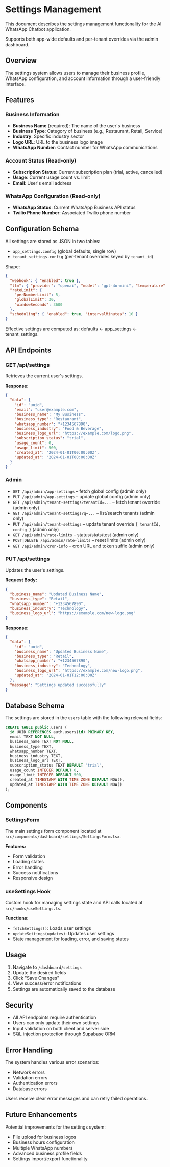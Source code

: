 # Settings Management

This document describes the settings management functionality for the AI WhatsApp Chatbot application.

Supports both app-wide defaults and per-tenant overrides via the admin dashboard.

## Overview

The settings system allows users to manage their business profile, WhatsApp configuration, and account information through a user-friendly interface.

## Features

### Business Information

- **Business Name** (required): The name of the user's business
- **Business Type**: Category of business (e.g., Restaurant, Retail, Service)
- **Industry**: Specific industry sector
- **Logo URL**: URL to the business logo image
- **WhatsApp Number**: Contact number for WhatsApp communications

### Account Status (Read-only)

- **Subscription Status**: Current subscription plan (trial, active, cancelled)
- **Usage**: Current usage count vs. limit
- **Email**: User's email address

### WhatsApp Configuration (Read-only)

- **WhatsApp Status**: Current WhatsApp Business API status
- **Twilio Phone Number**: Associated Twilio phone number

## Configuration Schema

All settings are stored as JSON in two tables:

- `app_settings.config` (global defaults, single row)
- `tenant_settings.config` (per-tenant overrides keyed by `tenant_id`)

Shape:

```json
{
  "webhook": { "enabled": true },
  "llm": { "provider": "openai", "model": "gpt-4o-mini", "temperature": 0.3 },
  "rateLimit": {
    "perNumberLimit": 5,
    "globalLimit": 30,
    "windowSeconds": 3600
  },
  "scheduling": { "enabled": true, "intervalMinutes": 10 }
}
```

Effective settings are computed as: defaults <- app_settings <- tenant_settings.

## API Endpoints

### GET /api/settings

Retrieves the current user's settings.

**Response:**

```json
{
  "data": {
    "id": "uuid",
    "email": "user@example.com",
    "business_name": "My Business",
    "business_type": "Restaurant",
    "whatsapp_number": "+1234567890",
    "business_industry": "Food & Beverage",
    "business_logo_url": "https://example.com/logo.png",
    "subscription_status": "trial",
    "usage_count": 0,
    "usage_limit": 500,
    "created_at": "2024-01-01T00:00:00Z",
    "updated_at": "2024-01-01T00:00:00Z"
  }
}
```

### Admin

- `GET /api/admin/app-settings` – fetch global config (admin only)
- `PUT /api/admin/app-settings` – update global config (admin only)
- `GET /api/admin/tenant-settings?tenantId=...` – fetch tenant override (admin only)
- `GET /api/admin/tenant-settings?q=...` – list/search tenants (admin only)
- `PUT /api/admin/tenant-settings` – update tenant override `{ tenantId, config }` (admin only)
- `GET /api/admin/rate-limits` – status/stats/test (admin only)
- `POST|DELETE /api/admin/rate-limits` – reset limits (admin only)
- `GET /api/admin/cron-info` – cron URL and token suffix (admin only)

### PUT /api/settings

Updates the user's settings.

**Request Body:**

```json
{
  "business_name": "Updated Business Name",
  "business_type": "Retail",
  "whatsapp_number": "+1234567890",
  "business_industry": "Technology",
  "business_logo_url": "https://example.com/new-logo.png"
}
```

**Response:**

```json
{
  "data": {
    "id": "uuid",
    "business_name": "Updated Business Name",
    "business_type": "Retail",
    "whatsapp_number": "+1234567890",
    "business_industry": "Technology",
    "business_logo_url": "https://example.com/new-logo.png",
    "updated_at": "2024-01-01T12:00:00Z"
  },
  "message": "Settings updated successfully"
}
```

## Database Schema

The settings are stored in the `users` table with the following relevant fields:

```sql
CREATE TABLE public.users (
  id UUID REFERENCES auth.users(id) PRIMARY KEY,
  email TEXT NOT NULL,
  business_name TEXT NOT NULL,
  business_type TEXT,
  whatsapp_number TEXT,
  business_industry TEXT,
  business_logo_url TEXT,
  subscription_status TEXT DEFAULT 'trial',
  usage_count INTEGER DEFAULT 0,
  usage_limit INTEGER DEFAULT 500,
  created_at TIMESTAMP WITH TIME ZONE DEFAULT NOW(),
  updated_at TIMESTAMP WITH TIME ZONE DEFAULT NOW()
);
```

## Components

### SettingsForm

The main settings form component located at `src/components/dashboard/settings/SettingsForm.tsx`.

**Features:**

- Form validation
- Loading states
- Error handling
- Success notifications
- Responsive design

### useSettings Hook

Custom hook for managing settings state and API calls located at `src/hooks/useSettings.ts`.

**Functions:**

- `fetchSettings()`: Loads user settings
- `updateSettings(updates)`: Updates user settings
- State management for loading, error, and saving states

## Usage

1. Navigate to `/dashboard/settings`
2. Update the desired fields
3. Click "Save Changes"
4. View success/error notifications
5. Settings are automatically saved to the database

## Security

- All API endpoints require authentication
- Users can only update their own settings
- Input validation on both client and server side
- SQL injection protection through Supabase ORM

## Error Handling

The system handles various error scenarios:

- Network errors
- Validation errors
- Authentication errors
- Database errors

Users receive clear error messages and can retry failed operations.

## Future Enhancements

Potential improvements for the settings system:

- File upload for business logos
- Business hours configuration
- Multiple WhatsApp numbers
- Advanced business profile fields
- Settings import/export functionality
